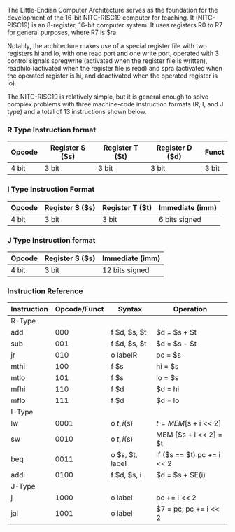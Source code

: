 The Little-Endian Computer Architecture serves as the foundation for the development of the 16-bit NITC-RISC19 computer for teaching. It (NITC-RISC19) is an 8-register, 16-bit computer system. It uses registers R0 to R7 for general purposes, where R7 is $ra. 

Notably, the architecture makes use of a special register file with two registers hi and lo, with one read port and one write port, operated with 3 control signals spregwrite (activated when the register file is written), readhilo (activated when the register file is read) and spra (activated when the operated register is hi, and deactivated when the operated register is lo).

The NITC-RISC19 is relatively simple, but it is general enough to solve complex problems with three machine-code instruction formats (R, I, and J type) and a total of 13 instructions shown below.

### R Type Instruction format

| Opcode | Register S ($s) | Register T ($t) | Register D ($d) | Funct |
|--------|-----------------|-----------------|-----------------|-------|
| 4 bit  | 3 bit           | 3 bit           | 3 bit           | 3 bit |

### I Type Instruction Format

| Opcode | Register S ($s) | Register T ($t) | Immediate (imm) |
|--------|-----------------|-----------------|-----------------|
| 4 bit  | 3 bit           | 3 bit           |  6 bits signed  |

### J Type Instruction format

| Opcode | Register S ($s) | Immediate (imm) |
|--------|-----------------|-----------------|
| 4 bit  | 3 bit           |  12 bits signed |

### Instruction Reference

| Instruction | Opcode/Funct | Syntax          | Operation                   |
|-------------|--------------|-----------------|-----------------------------|
| R-Type      |              |                 |                             |
| add         | 000          | f $d, $s, $t    | $d = $s + $t                |
| sub         | 001          | f $d, $s, $t    | $d = $s - $t                |
| jr          | 010          | o labelR        | pc = $s                     |
| mthi        | 100          | f $s            | hi = $s                     |
| mtlo        | 101          | f $s            | lo = $s                     |
| mfhi        | 110          | f $d            | $d = hi                     |
| mflo        | 111          | f $d            | $d = lo                     |
| I-Type      |              |                 |                             |
| lw          | 0001         | o $t, i ($s)    | $t = MEM [$s + i << 2]      |
| sw          | 0010         | o $t, i ($s)    | MEM [$s + i << 2] = $t      |
| beq         | 0011         | o $s, $t, label | if ($s == $t) pc += i << 2  |
| addi        | 0100         | f $d, $s, i     | $d = $s + SE(i)             |
| J-Type      |              |                 |                             |
| j           | 1000         | o label         | pc += i << 2                |
| jal         | 1001         | o label         | $7 = pc; pc += i << 2       |
